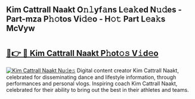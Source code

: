 ## Kim Cattrall Naakt O𝚗𝚕yf𝚊ns L𝚎a𝚔ed N𝚞𝚍es - Part-mza P𝚑𝚘tos Vi𝚍𝚎o - H𝚘𝚝 Part L𝚎a𝚔s McVyw

# <h2><a href="http://kf7978.oniu.top/?m=Kim+Cattrall+Naakt">🔗👉 🔴 Kim Cattrall Naakt P𝚑ot𝚘𝚜 V𝚒d𝚎o</a></h2>

[![Kim Cattrall Naakt Nu𝚍e𝚜](https://i.imgur.com/0qMVB7G.gif)](http://kf7978.oniu.top/?m=Kim+Cattrall+Naakt)
Digital content creator Kim Cattrall Naakt, celebrated for disseminating dance and lifestyle information, through performances and personal vlogs. Inspiring coach Kim Cattrall Naakt, celebrated for their ability to bring out the best in their athletes and teams.  
